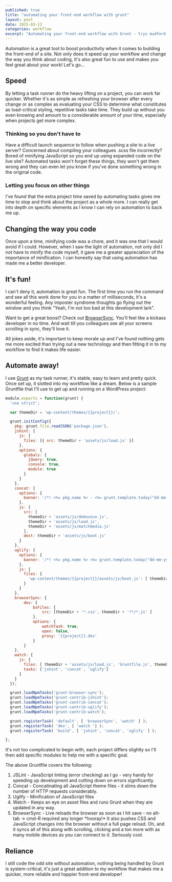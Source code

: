 ```yaml
---
published: true
title: "automating your front-end workflow with grunt"
layout: post
date: 2015-03-13
categories: workflow
excerpt: "Automating your front-end workflow with Grunt - trys mudford. front-end developer in Sussex"
---
```


Automation is a great tool to boost productivity when it comes to building the front-end of a site. Not only does it speed up your workflow and change the way you think about coding, it's also great fun to use and makes you feel great about your work! Let's go...

## Speed
By letting a task runner do the heavy lifting on a project, you can work far quicker. Whether it's as simple as refreshing your browser after every change or as complex as evaluating your CSS to determine what constitutes as load-critical styling, repetitive tasks take time. They build up without you even knowing and amount to a considerable amount of your time, especially when projects get more complex.

### Thinking so you don't have to
Have a difficult launch sequence to follow when pushing a site to a live server? Concerned about compiling your colleagues .scss file incorrectly? Bored of minifying JavaScript so you end up using expanded code on the live site? Automated tasks won't forget these things, they won't get them wrong and they can even let you know if you've done something wrong in the original code.

### Letting you focus on other things
I've found that the extra project time saved by automating tasks gives me time to stop and think about the project as a whole more. I can really get into depth on specific elements as I know I can rely on automation to back me up.

## Changing the way you code
Once upon a time, minifying code was a chore, and it was one that I would avoid if I could. However, when I saw the light of automation, not only did I not have to minify the code myself, it gave me a greater appreciation of the importance of minification. I can honestly say that using automation has made me a better developer.

## It's fun!
I can't deny it, automation is great fun. The first time you run the command and see all this work done for you in a matter of milliseconds, it's a wonderful feeling. Any imposter syndrome thoughts go flying out the window and you think "Yeah, I'm not too bad at this development lark".

Want to get a great boost? Check out [BrowserSync](http://www.browsersync.io/ "Epicosity defined."). You'll feel like a kickass developer in no time. And wait till you colleagues see all your screens scrolling in sync, they'll love it.

All jokes aside, it's important to keep morale up and I've found nothing gets me more excited than trying out a new technology and then fitting it in to my workflow to find it makes life easier.

## Automate away!
I use [Grunt](http://gruntjs.com) as my task runner, it's stable, easy to learn and pretty quick. Once set up, it slotted into my workflow like a dream. Below is a sample Gruntfile that I'll use to get up and running on a WordPress project:

```javascript
module.exports = function(grunt) {
  'use strict';

  var themeDir = 'wp-content/themes/{{project}}/';

  grunt.initConfig({
    pkg: grunt.file.readJSON('package.json'),
    jshint: {
      js: {
        files: [{ src: themeDir + 'assets/js/load.js' }]
      },
      options: {
        globals: {
          jQuery: true,
          console: true,
          module: true
        }
      }
    },
    concat: {
      options: {
        banner: '/*! <%= pkg.name %> - <%= grunt.template.today("dd-mm-yyyy") %> - concatenated */\n'
      },
      js: {
        src: [
          themeDir + 'assets/js/debounce.js',
          themeDir + 'assets/js/load.js',
          themeDir + 'assets/js/matchmedia.js'
        ],
        dest: themeDir + 'assets/js/boot.js'
      }
    },
    uglify: {
      options: {
        banner: '/*! <%= pkg.name %> <%= grunt.template.today("dd-mm-yyyy") %> - minified */\n'
      },
      js: {
        files: {
          'wp-content/themes/{{project}}/assets/js/boot.js': [ themeDir + 'assets/js/boot.js' ]
        }
      }
    },
    browserSync: {
        dev: {
            bsFiles: {
                src: [themeDir + '*.css', themeDir + '**/*.js' ]
            },
            options: {
                watchTask: true,
                open: false,
                proxy: '{{project}}.dev'
            }
        }
    },
    watch: {
      js: {
        files: [ themeDir + 'assets/js/load.js', 'Gruntfile.js', themeDir + 'style.css' ],
        tasks: ['jshint', 'concat', 'uglify']
      }
    }
  });

  grunt.loadNpmTasks('grunt-browser-sync');
  grunt.loadNpmTasks('grunt-contrib-jshint');
  grunt.loadNpmTasks('grunt-contrib-concat');
  grunt.loadNpmTasks('grunt-contrib-uglify');
  grunt.loadNpmTasks('grunt-contrib-watch');

  grunt.registerTask( 'default', [ 'browserSync', 'watch' ] );
  grunt.registerTask( 'dev', [ 'watch '] );
  grunt.registerTask( 'build', [ 'jshint', 'concat', 'uglify' ] );

};
```

It's not too complicated to begin with, each project differs slightly so I'll then add specific modules to help me with a specific goal.

The above Gruntfile covers the following:

1. JSLint - JavaScript linting (error checking) as I go - very handy for speeding up development and cutting down on errors significantly.
2. Concat - Concatinating all JavaScript theme files - it slims down the number of HTTP requests considerably.
3. Uglify - Minification of JavaScript files
4. Watch - Keeps an eye on asset files and runs Grunt when they are updated in any way.
5. BrowserSync - Live reloads the browser as soon as I hit save - no alt-tab -> cmd-R required any longer \*hooray!\* It also pushes CSS and JavaScript changes into the browser without a full page reload. Oh, and it syncs all of this along with scrolling, clicking and a ton more with as many mobile devices as you can connect to it. Seriously cool.

## Reliance
I still code the odd site without automation, nothing being handled by Grunt is system-critical, it's just a great addition to my workflow that makes me a quicker, more reliable and happier front-end developer!

